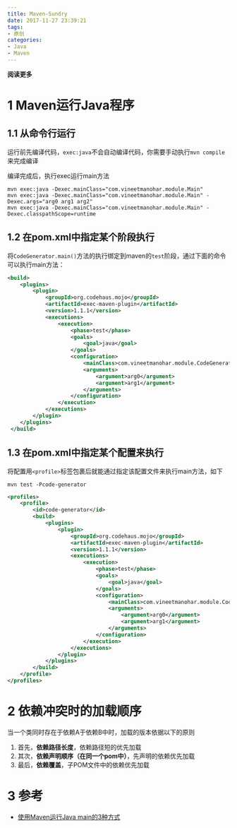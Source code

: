 ```yaml
---
title: Maven-Sundry
date: 2017-11-27 23:39:21
tags: 
- 原创
categories: 
- Java
- Maven
---
```


**阅读更多**

<!--more-->

# 1 Maven运行Java程序

## 1.1 从命令行运行

运行前先编译代码，`exec:java`不会自动编译代码，你需要手动执行`mvn compile`来完成编译

编译完成后，执行exec运行main方法

```
mvn exec:java -Dexec.mainClass="com.vineetmanohar.module.Main"
mvn exec:java -Dexec.mainClass="com.vineetmanohar.module.Main" -Dexec.args="arg0 arg1 arg2"
mvn exec:java -Dexec.mainClass="com.vineetmanohar.module.Main" -Dexec.classpathScope=runtime
```

## 1.2 在pom.xml中指定某个阶段执行

将`CodeGenerator.main()`方法的执行绑定到maven的`test`阶段，通过下面的命令可以执行main方法：

```xml
<build>  
    <plugins>  
        <plugin>  
            <groupId>org.codehaus.mojo</groupId>  
            <artifactId>exec-maven-plugin</artifactId>  
            <version>1.1.1</version>  
            <executions>  
                <execution>  
                    <phase>test</phase>  
                    <goals>  
                        <goal>java</goal>  
                    </goals>  
                    <configuration>  
                        <mainClass>com.vineetmanohar.module.CodeGenerator</mainClass>  
                        <arguments>  
                            <argument>arg0</argument>  
                            <argument>arg1</argument>  
                        </arguments>  
                    </configuration>  
                </execution>  
            </executions>  
        </plugin>  
    </plugins>  
 </build>
```

## 1.3 在pom.xml中指定某个配置来执行

将配置用`<profile>`标签包裹后就能通过指定该配置文件来执行main方法，如下
```
mvn test -Pcode-generator
```

```xml
<profiles>  
    <profile>  
        <id>code-generator</id>  
        <build>  
            <plugins>  
                <plugin>  
                    <groupId>org.codehaus.mojo</groupId>  
                    <artifactId>exec-maven-plugin</artifactId>  
                    <version>1.1.1</version>  
                    <executions>  
                        <execution>  
                            <phase>test</phase>  
                            <goals>  
                                <goal>java</goal>  
                            </goals>  
                            <configuration>  
                                <mainClass>com.vineetmanohar.module.CodeGenerator</mainClass>  
                                <arguments>  
                                    <argument>arg0</argument>  
                                    <argument>arg1</argument>  
                                </arguments>  
                            </configuration>  
                        </execution>  
                    </executions>  
                </plugin>  
            </plugins>  
        </build>  
    </profile>  
</profiles>
```

# 2 依赖冲突时的加载顺序

当一个类同时存在于依赖A于依赖B中时，加载的版本依据以下的原则

1. 首先，**依赖路径长度**，依赖路径短的优先加载
1. 其次，**依赖声明顺序（在同一个pom中）**，先声明的依赖优先加载
1. 最后，**依赖覆盖**，子POM文件中的依赖优先加载

# 3 参考

* [使用Maven运行Java main的3种方式](https://www.jianshu.com/p/76abe7d04053)

